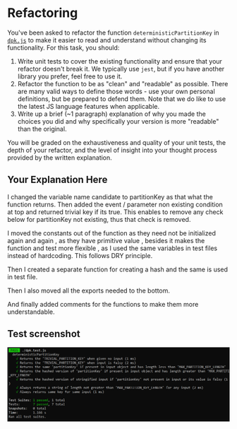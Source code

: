 # Refactoring

You've been asked to refactor the function `deterministicPartitionKey` in [`dpk.js`](dpk.js) to make it easier to read and understand without changing its functionality. For this task, you should:

1. Write unit tests to cover the existing functionality and ensure that your refactor doesn't break it. We typically use `jest`, but if you have another library you prefer, feel free to use it.
2. Refactor the function to be as "clean" and "readable" as possible. There are many valid ways to define those words - use your own personal definitions, but be prepared to defend them. Note that we do like to use the latest JS language features when applicable.
3. Write up a brief (~1 paragraph) explanation of why you made the choices you did and why specifically your version is more "readable" than the original.

You will be graded on the exhaustiveness and quality of your unit tests, the depth of your refactor, and the level of insight into your thought process provided by the written explanation.

## Your Explanation Here

I changed the variable name candidate to partitionKey as that what the function returns.
Then  added the event / parameter non existing condition at top and returned trivial key if its true.
This enables to remove any check below for partitionKey not existing, thus that check is removed.

I moved the constants out of the function as they need not be initialized again and again , as they have primitive value , besides it makes the function and test more flexible , as I used the same variables in test files instead of hardcoding. This follows DRY principle.

Then I created a separate function for creating a hash and the same is used in test file.

Then I also moved all the exports needed to the bottom.

And finally added comments for the functions to make them more understandable.

## Test screenshot

![Test](/test.png)
